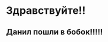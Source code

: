 <!DOCTYPE html>
<html>
    <head>
        <title>Артуридзе</title>
    </head>
    <body>
        <h1>Здравствуйте!!</h1>
        <h2>Данил пошли в бобок!!!!!</h2>
    </body>
</html>
